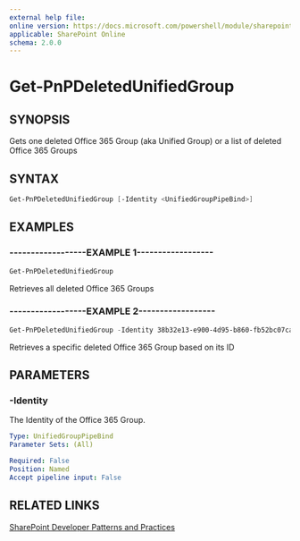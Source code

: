 ```yaml
---
external help file:
online version: https://docs.microsoft.com/powershell/module/sharepoint-pnp/get-pnpdeletedunifiedgroup
applicable: SharePoint Online
schema: 2.0.0
---
```


# Get-PnPDeletedUnifiedGroup

## SYNOPSIS
Gets one deleted Office 365 Group (aka Unified Group) or a list of deleted Office 365 Groups

## SYNTAX 

```powershell
Get-PnPDeletedUnifiedGroup [-Identity <UnifiedGroupPipeBind>]
```

## EXAMPLES

### ------------------EXAMPLE 1------------------
```powershell
Get-PnPDeletedUnifiedGroup
```

Retrieves all deleted Office 365 Groups

### ------------------EXAMPLE 2------------------
```powershell
Get-PnPDeletedUnifiedGroup -Identity 38b32e13-e900-4d95-b860-fb52bc07ca7f
```

Retrieves a specific deleted Office 365 Group based on its ID

## PARAMETERS

### -Identity
The Identity of the Office 365 Group.

```yaml
Type: UnifiedGroupPipeBind
Parameter Sets: (All)

Required: False
Position: Named
Accept pipeline input: False
```

## RELATED LINKS

[SharePoint Developer Patterns and Practices](https://aka.ms/sppnp)